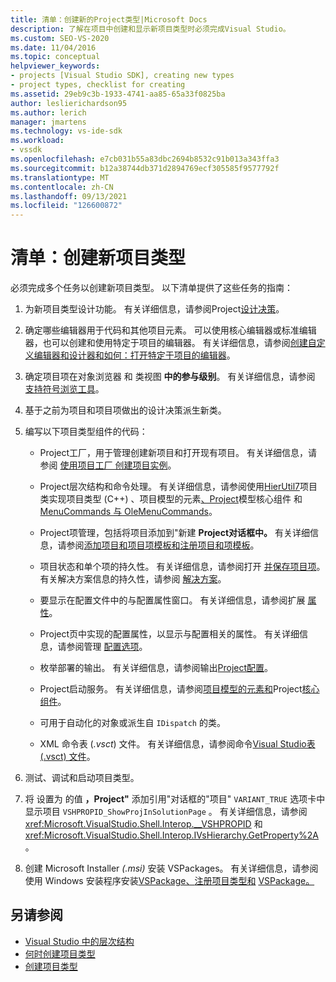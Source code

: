 ```yaml
---
title: 清单：创建新的Project类型|Microsoft Docs
description: 了解在项目中创建和显示新项目类型时必须完成Visual Studio。
ms.custom: SEO-VS-2020
ms.date: 11/04/2016
ms.topic: conceptual
helpviewer_keywords:
- projects [Visual Studio SDK], creating new types
- project types, checklist for creating
ms.assetid: 29eb9c3b-1933-4741-aa85-65a33f0825ba
author: leslierichardson95
ms.author: lerich
manager: jmartens
ms.technology: vs-ide-sdk
ms.workload:
- vssdk
ms.openlocfilehash: e7cb031b55a83dbc2694b8532c91b013a343ffa3
ms.sourcegitcommit: b12a38744db371d2894769ecf305585f9577792f
ms.translationtype: MT
ms.contentlocale: zh-CN
ms.lasthandoff: 09/13/2021
ms.locfileid: "126600872"
---
```

# <a name="checklist-create-new-project-types"></a>清单：创建新项目类型
必须完成多个任务以创建新项目类型。 以下清单提供了这些任务的指南：

1. 为新项目类型设计功能。 有关详细信息，请参阅Project[设计决策](../../extensibility/internals/project-type-design-decisions.md)。

2. 确定哪些编辑器用于代码和其他项目元素。 可以使用核心编辑器或标准编辑器，也可以创建和使用特定于项目的编辑器。 有关详细信息，请参阅[创建自定义编辑器和设计器和](../../extensibility/creating-custom-editors-and-designers.md)[如何：打开特定于项目的编辑器](../../extensibility/how-to-open-project-specific-editors.md)。

3. 确定项目项在对象浏览器 和 类视图 **中的参与级别**。  有关详细信息，请参阅 [支持符号浏览工具](../../extensibility/internals/supporting-symbol-browsing-tools.md)。

4. 基于之前为项目和项目项做出的设计决策派生新类。

5. 编写以下项目类型组件的代码：

    - Project工厂，用于管理创建新项目和打开现有项目。 有关详细信息，请参阅 [使用项目工厂 创建项目实例](../../extensibility/internals/creating-project-instances-by-using-project-factories.md)。

    - Project层次结构和命令处理。 有关详细信息，请参阅使用[HierUtil7](/previous-versions/bb166212(v=vs.100))项目类实现项目类型 (C++) 、项目模型的元素[、Project](../../extensibility/internals/project-model-core-components.md)模型核心组件 和[MenuCommands 与 OleMenuCommands](/previous-versions/visualstudio/visual-studio-2015/misc/menucommands-vs-olemenucommands?preserve-view=true&view=vs-2015)。 [](../../extensibility/internals/elements-of-a-project-model.md)

    - Project项管理，包括将项目添加到"新建 **Project对话框中。** 有关详细信息，请参阅[添加项目和项目项模板和](../../extensibility/internals/adding-project-and-project-item-templates.md)[注册项目和项模板](../../extensibility/internals/registering-project-and-item-templates.md)。

    - 项目状态和单个项的持久性。 有关详细信息，请参阅打开 [并保存项目项](../../extensibility/internals/opening-and-saving-project-items.md)。 有关解决方案信息的持久性，请参阅 [解决方案](../../extensibility/internals/solutions-overview.md)。

    - 要显示在配置文件中的与配置属性窗口。 有关详细信息，请参阅扩展 [属性](../../extensibility/internals/extending-properties.md)。

    - Project页中实现的配置属性，以显示与配置相关的属性。 有关详细信息，请参阅管理 [配置选项](../../extensibility/internals/managing-configuration-options.md)。

    - 枚举部署的输出。 有关详细信息，请参阅输出[Project配置](../../extensibility/internals/project-configuration-for-output.md)。

    - Project启动服务。 有关详细信息，请参阅[项目模型的元素和](../../extensibility/internals/elements-of-a-project-model.md)Project[核心组件](../../extensibility/internals/project-model-core-components.md)。

    - 可用于自动化的对象或派生自 `IDispatch` 的类。

    - XML 命令表 (*.vsct*) 文件。 有关详细信息，请参阅命令[Visual Studio表 (.vsct) 文件](../../extensibility/internals/visual-studio-command-table-dot-vsct-files.md)。

6. 测试、调试和启动项目类型。

7. 将 设置为 的值 **，Project"** 添加引用"对话框的"项目" `VARIANT_TRUE` 选项卡中显示项目 `VSHPROPID_ShowProjInSolutionPage` 。 有关详细信息，请参阅 <xref:Microsoft.VisualStudio.Shell.Interop.__VSHPROPID> 和 <xref:Microsoft.VisualStudio.Shell.Interop.IVsHierarchy.GetProperty%2A>。

8. 创建 Microsoft Installer *(.msi)* 安装 VSPackages。 有关详细信息，请参阅使用 Windows 安装程序安装[VSPackage、](../../extensibility/internals/installing-vspackages-with-windows-installer.md)[注册项目类型和](../../extensibility/internals/registering-a-project-type.md) [VSPackage。](../../extensibility/internals/vspackages.md)

## <a name="see-also"></a>另请参阅
- [Visual Studio 中的层次结构](../../extensibility/internals/hierarchies-in-visual-studio.md)
- [何时创建项目类型](../../extensibility/internals/when-to-create-project-types.md)
- [创建项目类型](../../extensibility/internals/creating-project-types.md)